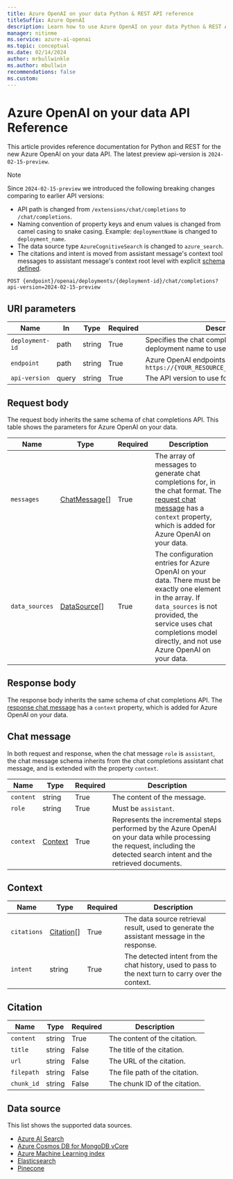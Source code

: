 ```yaml
---
title: Azure OpenAI on your data Python & REST API reference
titleSuffix: Azure OpenAI
description: Learn how to use Azure OpenAI on your data Python & REST API.
manager: nitinme
ms.service: azure-ai-openai
ms.topic: conceptual
ms.date: 02/14/2024
author: mrbullwinkle
ms.author: mbullwin
recommendations: false
ms.custom:
---
```


# Azure OpenAI on your data API Reference

This article provides reference documentation for Python and REST for the new Azure OpenAI on your data API. The latest preview api-version is `2024-02-15-preview`.

> [!NOTE]
> Since `2024-02-15-preview` we introduced the following breaking changes comparing to earlier API versions:
> * API path is changed from `/extensions/chat/completions` to `/chat/completions`.
> * Naming convention of property keys and enum values is changed from camel casing to snake casing. Example: `deploymentName` is changed to `deployment_name`.
> * The data source type `AzureCognitiveSearch` is changed to `azure_search`.
> * The citations and intent is moved from assistant message's context tool messages to assistant message's context root level with explicit [schema defined](#context).

```http
POST {endpoint}/openai/deployments/{deployment-id}/chat/completions?api-version=2024-02-15-preview
```

## URI parameters

|Name               | In   | Type     | Required | Description                                                                           |
|---                |---   |---       |---       |---                                                                                    |
|```deployment-id```|path  |string    |True      |Specifies the chat completions model deployment name to use for this request.          |
|```endpoint```     |path  |string    |True      |Azure OpenAI endpoints. For example: `https://{YOUR_RESOURCE_NAME}.openai.azure.com`   |
|```api-version```  |query |string    |True      |The API version to use for this operation.                                             |

## Request body

The request body inherits the same schema of chat completions API. This table shows the parameters for Azure OpenAI on your data.

|Name | Type | Required | Description |
|--- | --- | --- | --- |
| `messages` | [ChatMessage](#chat-message)[] | True | The array of messages to generate chat completions for, in the chat format. The [request chat message](#chat-message) has a `context` property, which is added for Azure OpenAI on your data.|
| `data_sources` | [DataSource](#data-source)[] | True | The configuration entries for Azure OpenAI on your data. There must be exactly one element in the array. If `data_sources` is not provided, the service uses chat completions model directly, and not use Azure OpenAI on your data.|

## Response body

The response body inherits the same schema of chat completions API. The [response chat message](#chat-message) has a `context` property, which is added for Azure OpenAI on your data.

## Chat message

In both request and response, when the chat message `role` is `assistant`, the chat message schema inherits from the chat completions assistant chat message, and is extended with the property `context`.

|Name | Type | Required | Description |
|--- | --- | --- | --- |
| `content` | string | True | The content of the message.|
| `role` | string | True | Must be `assistant`. |
| `context` | [Context](#context) | True | Represents the incremental steps performed by the Azure OpenAI on your data while processing the request, including the detected search intent and the retrieved documents. |

## Context
|Name | Type | Required | Description |
|--- | --- | --- | --- |
| `citations` | [Citation](#citation)[] | True | The data source retrieval result, used to generate the assistant message in the response.|
| `intent` | string | True | The detected intent from the chat history, used to pass to the next turn to carry over the context.|

## Citation

|Name | Type | Required | Description |
|--- | --- | --- | --- |
| `content` | string | True | The content of the citation.|
| `title` | string | False | The title of the citation.|
| `url` | string | False | The URL of the citation.|
| `filepath` | string | False | The file path of the citation.|
| `chunk_id` | string | False | The chunk ID of the citation.|

## Data source

This list shows the supported data sources.

* [Azure AI Search](./azure-search.md)
* [Azure Cosmos DB for MongoDB vCore](./cosmos-db.md)
* [Azure Machine Learning index](./azure-ml.md)
* [Elasticsearch](./elasticsearch.md)
* [Pinecone](./pinecone.md)
